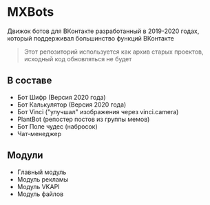 # MXBots
Движок ботов для ВКонтакте разработанный в 2019-2020 годах, который 
поддерживал большинство функций ВКонтакте
> Этот репозиторий используется как архив старых проектов, 
> исходный код обновляться не будет

## В составе
- Бот Шифр (Версия 2020 года)
- Бот Калькулятор (Версия 2020 года)
- Бот Vinci ("улучшал" изображения через vinci.camera)
- PlantBot (репостер постов из группы мемов)
- Бот Поле чудес (набросок)
- Чат-менеджер

## Модули
- Главный модуль
- Модуль рекламы
- Модуль VKAPI
- Модуль файлов